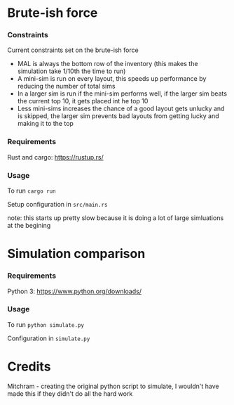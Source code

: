 # Brute-ish force

### Constraints
Current constraints set on the brute-ish force
- MAL is always the bottom row of the inventory (this makes the simulation take 1/10th the time to run)
- A mini-sim is run on every layout, this speeds up performance by reducing the number of total sims
- In a larger sim is run if the mini-sim performs well, if the larger sim beats the current top 10, it gets placed int he top 10
- Less mini-sims increases the chance of a good layout gets unlucky and is skipped, the larger sim prevents bad layouts from getting lucky and making it to the top

### Requirements
Rust and cargo: https://rustup.rs/


### Usage
To run `cargo run`

Setup configuration in `src/main.rs`

note: this starts up pretty slow because it is doing a lot of large simluations at the begining


# Simulation comparison
### Requirements
Python 3: https://www.python.org/downloads/

### Usage
To run `python simulate.py`

Configuration in `simulate.py`


# Credits
Mitchram - creating the original python script to simulate, I wouldn't have made this if they didn't do all the hard work